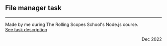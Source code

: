 ## File manager task

--- 
Made by me during The Rolling Scopes School's Node.js course.  
[See task description](https://github.com/AlreadyBored/nodejs-assignments/blob/main/assignments/file-manager/assignment.md)
<p align="right">Dec 2022</p>
